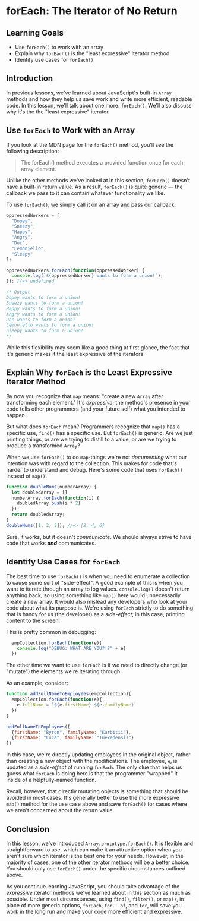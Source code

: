 # forEach: The Iterator of No Return

## Learning Goals

- Use `forEach()` to work with an array
- Explain why `forEach()` is the "least expressive" iterator method
- Identify use cases for `forEach()`

## Introduction

In previous lessons, we've learned about JavaScript's built-in `Array` methods
and how they help us save work and write more efficient, readable code. In this
lesson, we'll talk about one more: `forEach()`. We'll also discuss why it's the
the "least expressive" iterator.

## Use `forEach` to Work with an Array

If you look at the MDN page for the `forEach()` method, you'll see the following description:

> The forEach() method executes a provided function once for each array element.

Unlike the other methods we've looked at in this section, `forEach()` doesn't
have a built-in return value. As a result, `forEach()` is quite generic — the
callback we pass to it can contain whatever functionality we like.

To use `forEach()`, we simply call it on an array and pass our callback:

```js
oppressedWorkers = [
  "Dopey",
  "Sneezy",
  "Happy",
  "Angry",
  "Doc",
  "Lemonjello",
  "Sleepy"
];

oppressedWorkers.forEach(function(oppressedWorker) {
  console.log(`${oppressedWorker} wants to form a union!`);
}); //=> undefined

/* Output
Dopey wants to form a union!
Sneezy wants to form a union!
Happy wants to form a union!
Angry wants to form a union!
Doc wants to form a union!
Lemonjello wants to form a union!
Sleepy wants to form a union!
*/
```

While this flexibility may seem like a good thing at first glance, the fact that
it's generic makes it the least expressive of the iterators.

## Explain Why `forEach` is the Least Expressive Iterator Method

By now you recognize that `map` means: "create a new `Array` after transforming
each element." It's _expressive_; the method's presence in your code tells other 
programmers (and your future self) what you intended to happen.

But what does `forEach` mean? Programmers recognize that `map()` has a specific
use, `find()` has a specific use. But `forEach()` is generic. Are we just printing
things, or are we trying to distill to a value, or are we trying to produce a 
transformed `Array`?

When we use `forEach()` to do `map`-things we're not _documenting_ what our 
intention was with regard to the collection. This makes for code that's harder 
to understand and debug. Here's some code that uses `forEach()` instead of `map()`.

```js
function doubleNums(numberArray) {
  let doubledArray = []
  numberArray.forEach(function(i) {
    doubledArray.push(i * 2)
  });
  return doubledArray;
}
doubleNums([1, 2, 3]); //=> [2, 4, 6]
```

Sure, it works, but it doesn't _communicate_. We should always strive to have
code that works ***and*** communicates.

## Identify Use Cases for `forEach`

The best time to use `forEach()` is when you need to enumerate a collection to
cause some sort of "side-effect". A good example of this is when you want to
iterate through an array to log values. `console.log()` doesn't return anything
back, so using something like `map()` here would unnecessarily create a new
array. It would also mislead any developers who look at your code about what its
purpose is. We're using `forEach` strictly to do something that is handy for us
(the developer) as a _side-effect_; in this case, printing content to the
screen.

This is pretty common in debugging:

```js
  empCollection.forEach(function(e){
    console.log("DEBUG: WHAT ARE YOU?!?" + e)
  })
```

The other time we want to use `forEach` is if we need to directly change (or
"mutate") the elements we're iterating through.

As an example, consider:

```js
function addFullNameToEmployees(empCollection){
  empCollection.forEach(function(e){
    e.fullName = `${e.firstName} ${e.familyName}`
  })
}

addFullNameToEmployees([
  {firstName: "Byron", familyName: "Karbitii"},
  {firstName: "Luca", familyName: "Tuexedensis"}
])
```

In this case, we're directly updating employees in the original object, rather
than creating a new object with the modifications. The employee, `e`, is updated
as a _side-effect_ of running `forEach`. The only clue that helps us guess what
`forEach` is doing here is that the programmer "wrapped" it inside of a
helpfully-named function.

Recall, however, that directly mutating objects is something that should be
avoided in most cases. It's generally better to use the more expressive `map()`
method for the use case above and save `forEach()` for cases where we aren't
concerned about the return value.

## Conclusion

In this lesson, we've introduced `Array.prototype.forEach()`. It is flexible and
straightforward to use, which can make it an attractive option when you aren't
sure which iterator is the best one for your needs. However, in the majority of
cases, one of the other iterator methods will be a better choice. You should
only use `forEach()` under the specific circumstances outlined above.

As you continue learning JavaScript, you should take advantage of the
_expressive_ iterator methods we've learned about in this section as much as
possible. Under most circumstances, using `find()`, `filter()`, pr `map()`, 
in place of more generic options, `forEach`, `for...of`, and `for`, will save 
you work in the long run and make your code more efficient and expressive.
